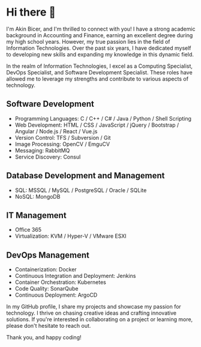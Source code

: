 # Hi there 👋

I'm Akin Bicer, and I'm thrilled to connect with you! I have a strong academic background in Accounting and Finance, earning an excellent degree during my high school years. However, my true passion lies in the field of Information Technologies. Over the past six years, I have dedicated myself to developing new skills and expanding my knowledge in this dynamic field.

In the realm of Information Technologies, I excel as a Computing Specialist, DevOps Specialist, and Software Development Specialist. These roles have allowed me to leverage my strengths and contribute to various aspects of technology.

## Software Development

- Programming Languages: C / C++ / C# / Java / Python / Shell Scripting
- Web Development: HTML / CSS / JavaScript / jQuery / Bootstrap / Angular / Node.js / React / Vue.js
- Version Control: TFS / Subversion / Git
- Image Processing: OpenCV / EmguCV
- Messaging: RabbitMQ
- Service Discovery: Consul

## Database Development and Management

- SQL: MSSQL / MySQL / PostgreSQL / Oracle / SQLite
- NoSQL: MongoDB

## IT Management

- Office 365
- Virtualization: KVM / Hyper-V / VMware ESXI

## DevOps Management

- Containerization: Docker
- Continuous Integration and Deployment: Jenkins
- Container Orchestration: Kubernetes
- Code Quality: SonarQube
- Continuous Deployment: ArgoCD

In my GitHub profile, I share my projects and showcase my passion for technology. I thrive on chasing creative ideas and crafting innovative solutions. If you're interested in collaborating on a project or learning more, please don't hesitate to reach out.

Thank you, and happy coding!
